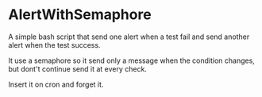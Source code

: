 # AlertWithSemaphore
A simple bash script that send one alert when a test fail and send another alert when the test success.

It use a semaphore so it send only a message when the condition changes, but dont't continue send it at every check.

Insert it on cron and forget it.
